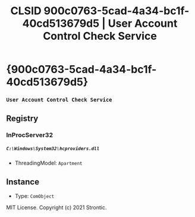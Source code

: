 ﻿---
title: "CLSID 900c0763-5cad-4a34-bc1f-40cd513679d5 | User Account Control Check Service"
excerpt: What is COM-Object CLSID 900c0763-5cad-4a34-bc1f-40cd513679d5?
---

# {900c0763-5cad-4a34-bc1f-40cd513679d5}

### `User Account Control Check Service`

## Registry


### InProcServer32

##### `C:\Windows\System32\hcproviders.dll`
* ThreadingModel: `Apartment`

## Instance

* Type: `ComObject`

MIT License. Copyright (c) 2021 Strontic.


